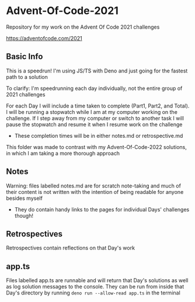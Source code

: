 # Advent-Of-Code-2021

Repository for my work on the Advent Of Code 2021 challenges

https://adventofcode.com/2021

## Basic Info

This is a speedrun! I'm using JS/TS with Deno and just going for the fastest path to a solution

To clarify: I'm speedrunning each day individually, not the entire group of 2021 challenges

For each Day I will include a time taken to complete (Part1, Part2, and Total). I will be running a stopwatch while I am at my computer working on the challenge. If I step away from my computer or switch to another task I will pause the stopwatch and resume it when I resume work on the challenge

- These completion times will be in either notes.md or retrospective.md

This folder was made to contrast with my Advent-Of-Code-2022 solutions, in which I am taking a more thorough approach

## Notes

Warning: files labelled notes.md are for scratch note-taking and much of their
content is not written with the intention of being readable for anyone besides
myself

- They do contain handy links to the pages for individual Days' challenges
  though!

## Retrospectives

Retrospectives contain reflections on that Day's work

## app.ts

Files labelled app.ts are runnable and will return that Day's solutions as well
as log solution messages to the console. They can be run from inside that Day's
directory by running `deno run --allow-read app.ts` in the terminal
